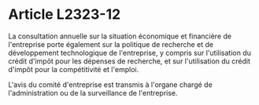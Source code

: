 # Article L2323-12

La consultation annuelle sur la situation économique et financière de l'entreprise porte également sur la politique de recherche et de développement technologique de l'entreprise, y compris sur l'utilisation du crédit d'impôt pour les dépenses de recherche, et sur l'utilisation du crédit d'impôt pour la compétitivité et l'emploi. 

L'avis du comité d'entreprise est transmis à l'organe chargé de l'administration ou de la surveillance de l'entreprise.